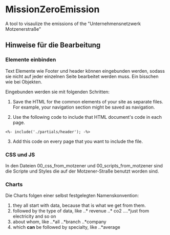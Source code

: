 
# MissionZeroEmission
A tool to visaulize the emissions of the "Unternehmensnetzwerk Motzenerstraße"

## Hinweise für die Bearbeitung
### Elemente einbinden
Text Elemente wie Footer und header können eingebunden werden, sodass sie nicht auf jeder einzelnen Seite bearbeitet werden muss. Ein bisschen wie bei Objekten.

Eingebunden werden sie mit folgenden Schritten:
1. Save the HTML for the common elements of your site as separate files. For example, your navigation section might be saved as navigation.

2. Use the following code to include that HTML document's code in each page.
```
<%- include('./partials/header'); -%>
```

3. Add this code on every page that you want to include the file.
### CSS und JS

In den Dateien 00_css_from_motzener und 00_scripts_from_motzener sind die Scripte und Styles die auf der Motzener-Straße benutzt worden sind.
### Charts
Die Charts folgen einer selbst festgelegten Namenskonvention:
1. they all start with data, because that is what we get from them.
2. followed by the type of data, like
..* revenue
..* co2
....*just from electricity and so on
3. about whom, like
..*all
..*branch
..*company
4. which **can** be followed by specialty, like 
..*average
